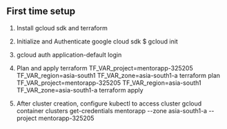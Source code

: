 ## First time setup
1. Install gcloud sdk and terraform

2. Initialize and Authenticate google cloud sdk
$ gcloud init

3. gcloud auth application-default login

4. Plan and apply terraform
TF_VAR_project=mentorapp-325205 TF_VAR_region=asia-south1 TF_VAR_zone=asia-south1-a terraform plan
TF_VAR_project=mentorapp-325205 TF_VAR_region=asia-south1 TF_VAR_zone=asia-south1-a terraform apply

5. After cluster creation, configure kubectl to access cluster
gcloud container clusters get-credentials mentorapp --zone asia-south1-a --project mentorapp-325205

